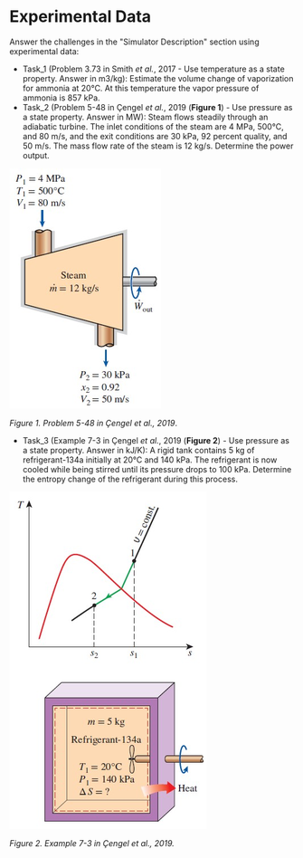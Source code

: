 # Experimental Data

Answer the challenges in the "Simulator Description" section using experimental data:

+ Task_1 (Problem 3.73 in Smith *et al.*, 2017 - Use temperature as a state property. Answer in m3/kg): Estimate the volume change of vaporization for ammonia at 20°C. At this temperature the vapor pressure of ammonia is 857 kPa.
+ Task_2 (Problem 5-48 in Çengel *et al.*, 2019 (**Figure 1**) - Use pressure as a state property. Answer in MW): Steam flows steadily through an adiabatic turbine. The inlet conditions of the steam are 4 MPa, 500°C, and 80 m/s, and the exit conditions are 30 kPa, 92 percent quality, and 50 m/s. The mass flow rate of the steam is 12 kg/s. Determine the power output.

<img src="https://github.com/IMClick-Project/IQ/blob/main/Cubic%20Equations%20of%20State%20Simulator/MATLAB%20Grader/Assignment%202/Problem%203/challenge.jpg" width="268" height="425">

*Figure 1. Problem 5-48 in Çengel et al., 2019*.

+ Task_3 (Example 7-3 in Çengel *et al.*, 2019 (**Figure 2**) - Use pressure as a state property. Answer in kJ/K): A rigid tank contains 5 kg of refrigerant-134a initially at 20°C and 140 kPa. The refrigerant is now cooled while being stirred until its pressure drops to 100 kPa. Determine the entropy change of the refrigerant during this process.

<img src="https://github.com/IMClick-Project/IQ/blob/main/Cubic%20Equations%20of%20State%20Simulator/MATLAB%20Grader/Assignment%202/Problem%204/challenge.jpg" width="349" height="596">

*Figure 2. Example 7-3 in Çengel et al., 2019.*